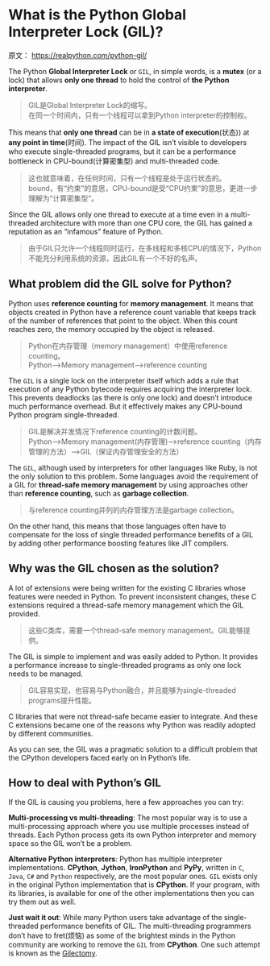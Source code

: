 # What is the Python Global Interpreter Lock (GIL)?

原文： https://realpython.com/python-gil/

The Python **Global Interpreter Lock** or `GIL`, in simple words, is a **mutex** (or a lock) that allows **only one thread** to hold the control of **the Python interpreter**.

> GIL是Global Interpreter Lock的缩写。  
> 在同一个时间内，只有一个线程可以拿到Python interpreter的控制权。

This means that **only one thread** can be in **a state of execution**(状态)) at **any point in time**(时间). The impact of the GIL isn’t visible to developers who execute single-threaded programs, but it can be a performance bottleneck in CPU-bound(计算密集型) and multi-threaded code.

> 这也就意味着，在任何时间，只有一个线程是处于运行状态的。  
> bound，有“约束”的意思，CPU-bound是受“CPU约束”的意思，更进一步理解为“计算密集型”。

Since the GIL allows only one thread to execute at a time even in a multi-threaded architecture with more than one CPU core, the GIL has gained a reputation as an “infamous” feature of Python.

> 由于GIL只允许一个线程同时运行，在多线程和多核CPU的情况下，Python不能充分利用系统的资源，因此GIL有一个不好的名声。  

## What problem did the GIL solve for Python?

Python uses **reference counting** for **memory management**. It means that objects created in Python have a reference count variable that keeps track of the number of references that point to the object. When this count reaches zero, the memory occupied by the object is released.

> Python在内存管理（memory management）中使用reference counting。  
> Python-->Memory management-->reference counting

The `GIL` is a single lock on the interpreter itself which adds a rule that execution of any Python bytecode requires acquiring the interpreter lock. This prevents deadlocks (as there is only one lock) and doesn’t introduce much performance overhead. But it effectively makes any CPU-bound Python program single-threaded.

> GIL是解决并发情况下reference counting的计数问题。  
> Python-->Memory management(内存管理)-->reference counting（内存管理的方法）-->GIL（保证内存管理安全的方法）


The `GIL`, although used by interpreters for other languages like Ruby, is not the only solution to this problem. Some languages avoid the requirement of a GIL for **thread-safe memory management** by using approaches other than **reference counting**, such as **garbage collection**.

> 与reference counting并列的内存管理方法是garbage collection。

On the other hand, this means that those languages often have to compensate for the loss of single threaded performance benefits of a GIL by adding other performance boosting features like JIT compilers.


## Why was the GIL chosen as the solution?

A lot of extensions were being written for the existing C libraries whose features were needed in Python. To prevent inconsistent changes, these C extensions required a thread-safe memory management which the GIL provided.

> 这些C类库，需要一个thread-safe memory management。GIL能够提供。

The GIL is simple to implement and was easily added to Python. It provides a performance increase to single-threaded programs as only one lock needs to be managed.

> GIL容易实现，也容易与Python融合，并且能够为single-threaded programs提升性能。

C libraries that were not thread-safe became easier to integrate. And these C extensions became one of the reasons why Python was readily adopted by different communities.

As you can see, the GIL was a pragmatic solution to a difficult problem that the CPython developers faced early on in Python’s life.

## How to deal with Python’s GIL

If the GIL is causing you problems, here a few approaches you can try:

**Multi-processing vs multi-threading**: The most popular way is to use a multi-processing approach where you use multiple processes instead of threads. Each Python process gets its own Python interpreter and memory space so the GIL won’t be a problem.

**Alternative Python interpreters**: Python has multiple interpreter implementations. **CPython**, **Jython**, **IronPython** and **PyPy**, written in `C`, `Java`, `C#` and `Python` respectively, are the most popular ones. `GIL` exists only in the original Python implementation that is **CPython**. If your program, with its libraries, is available for one of the other implementations then you can try them out as well.

**Just wait it out**: While many Python users take advantage of the single-threaded performance benefits of GIL. The multi-threading programmers don’t have to fret(烦恼) as some of the brightest minds in the Python community are working to remove the `GIL` from **CPython**. One such attempt is known as the [Gilectomy](https://github.com/larryhastings/gilectomy).


